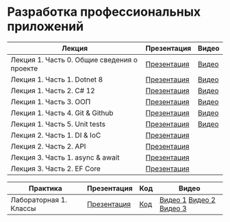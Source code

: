 # Разработка профессиональных приложений

|Лекция|Презентация|Видео|
|--|--|--|
|Лекция 1. Часть 0. Общие сведения о проекте|[Презентация](https://github.com/appinfd/enterprise-development-lectures/blob/main/Lectures/Lecture%201/%D0%9B%D0%B5%D0%BA%D1%86%D0%B8%D1%8F%201.%20%D0%A7%D0%B0%D1%81%D1%82%D1%8C%200.%20%D0%9E%D0%B1%D1%89%D0%B8%D0%B5%20%D1%81%D0%B2%D0%B5%D0%B4%D0%B5%D0%BD%D0%B8%D1%8F%20%D0%BE%20%D0%BF%D1%80%D0%BE%D0%B5%D0%BA%D1%82%D0%B5.pptx)|[Видео](https://disk.yandex.ru/i/VSPS51YKu1gwyg)|
|Лекция 1. Часть 1. Dotnet 8|[Презентация](https://github.com/appinfd/enterprise-development-lectures/blob/main/Lectures/Lecture%201/%D0%9B%D0%B5%D0%BA%D1%86%D0%B8%D1%8F%201.%20%D0%A7%D0%B0%D1%81%D1%82%D1%8C%201.%20Dotnet%208.pptx)|[Видео](https://disk.yandex.ru/i/yigSX1XdkXoQ0g)|
|Лекция 1. Часть 2. С# 12|[Презентация](https://github.com/appinfd/enterprise-development-lectures/blob/main/Lectures/Lecture%201/%D0%9B%D0%B5%D0%BA%D1%86%D0%B8%D1%8F%201.%20%D0%A7%D0%B0%D1%81%D1%82%D1%8C%202.%20%D0%A1%23%2012.pptx)|[Видео](https://disk.yandex.ru/i/rk6oe1S713m-4w)|
|Лекция 1. Часть 3. ООП|[Презентация](https://github.com/appinfd/enterprise-development-lectures/blob/main/Lectures/Lecture%201/%D0%9B%D0%B5%D0%BA%D1%86%D0%B8%D1%8F%201.%20%D0%A7%D0%B0%D1%81%D1%82%D1%8C%203.%20%D0%9E%D0%9E%D0%9F.pptx)|[Видео](https://disk.yandex.ru/i/cVHzvGkoeYyLkA)|
|Лекция 1. Часть 4. Git & Github|[Презентация](https://github.com/appinfd/enterprise-development-lectures/blob/main/Lectures/Lecture%201/%D0%9B%D0%B5%D0%BA%D1%86%D0%B8%D1%8F%201.%20%D0%A7%D0%B0%D1%81%D1%82%D1%8C%204.%20Git%20%26%20Github.pptx)|[Видео](https://disk.yandex.ru/i/47ZxVxYkWIE5Mw)|
|Лекция 1. Часть 5. Unit tests|[Презентация](https://github.com/appinfd/enterprise-development-lectures/blob/main/Lectures/Lecture%201/%D0%9B%D0%B5%D0%BA%D1%86%D0%B8%D1%8F%201.%20%D0%A7%D0%B0%D1%81%D1%82%D1%8C%205.%20Unit%20tests.pptx)|[Видео](https://disk.yandex.ru/i/ZGMdhAQJocUCcQ)|
|Лекция 2. Часть 1. DI & IoC |[Презентация](https://github.com/appinfd/enterprise-development-lectures/blob/main/Lectures/Lecture%202/%D0%9B%D0%B5%D0%BA%D1%86%D0%B8%D1%8F%202.%20%D0%A7%D0%B0%D1%81%D1%82%D1%8C%201.%20DI%26IoC.pptx)|
|Лекция 2. Часть 2. API |[Презентация](https://github.com/appinfd/enterprise-development-lectures/blob/main/Lectures/Lecture%202/%D0%9B%D0%B5%D0%BA%D1%86%D0%B8%D1%8F%202.%20%D0%A7%D0%B0%D1%81%D1%82%D1%8C%202.%20API.pptx)|
|Лекция 3. Часть 1. async & await |[Презентация](https://github.com/appinfd/enterprise-development-lectures/blob/main/Lectures/Lecture%203/%D0%9B%D0%B5%D0%BA%D1%86%D0%B8%D1%8F%203.%20%D0%A7%D0%B0%D1%81%D1%82%D1%8C%201.%20async%26await.pptx)|
|Лекция 3. Часть 2. EF Core |[Презентация](https://github.com/appinfd/enterprise-development-lectures/blob/main/Lectures/Lecture%203/%D0%9B%D0%B5%D0%BA%D1%86%D0%B8%D1%8F%203.%20%D0%A7%D0%B0%D1%81%D1%82%D1%8C%202.%20EF%20Core.pptx)|

|Практика|Презентация|Код|Видео|
|--|--|--|--|
|Лабораторная 1. Классы|[Презентация](https://github.com/appinfd/enterprise-development-lectures/blob/main/Lectures/Practice%201/%D0%9F%D1%80%D0%B0%D0%BA%D1%82%D0%B8%D0%BA%D0%B0%201.%20%D0%A7%D0%B0%D1%81%D1%82%D1%8C%200.%20%D0%9E%D0%B1%D1%89%D0%B8%D0%B5%20%D1%81%D0%B2%D0%B5%D0%B4%D0%B5%D0%BD%D0%B8%D1%8F.pptx)|[Код](https://github.com/appinfd/enterprise-development-samples/pull/1)|[Видео 1](https://disk.yandex.ru/i/xB_xiOwYFmY6mQ) [Видео 2](https://disk.yandex.ru/i/5yuQApxp-wYhSw) [Видео 3](https://disk.yandex.ru/i/H_iIelL-pGsfbA)|
